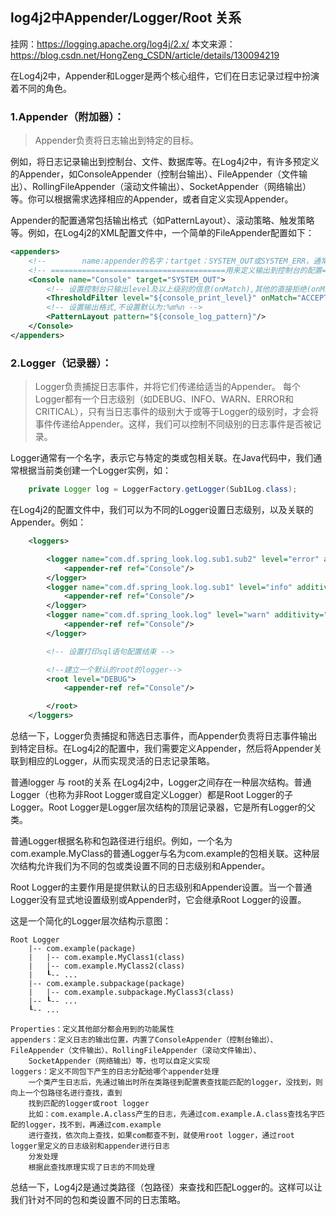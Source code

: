 ## log4j2中Appender/Logger/Root 关系
挂网：https://logging.apache.org/log4j/2.x/
本文来源：https://blog.csdn.net/HongZeng_CSDN/article/details/130094219

在Log4j2中，Appender和Logger是两个核心组件，它们在日志记录过程中扮演着不同的角色。

### 1.Appender（附加器）：
> Appender负责将日志输出到特定的目标。

例如，将日志记录输出到控制台、文件、数据库等。在Log4j2中，有许多预定义的Appender，如ConsoleAppender（控制台输出）、FileAppender（文件输出）、RollingFileAppender（滚动文件输出）、SocketAppender（网络输出）等。你可以根据需求选择相应的Appender，或者自定义实现Appender。

Appender的配置通常包括输出格式（如PatternLayout）、滚动策略、触发策略等。例如，在Log4j2的XML配置文件中，一个简单的FileAppender配置如下：
```xml
<appenders>
    <!--        name:appender的名字；tartget：SYSTEM_OUT或SYSTEM_ERR，通常设为SYSTEM_OUT；-->
    <!-- =======================================用来定义输出到控制台的配置======================================= -->
    <Console name="Console" target="SYSTEM_OUT">
        <!-- 设置控制台只输出level及以上级别的信息(onMatch),其他的直接拒绝(onMismatch)-->
        <ThresholdFilter level="${console_print_level}" onMatch="ACCEPT" onMismatch="DENY"/>
        <!-- 设置输出格式,不设置默认为:%m%n -->
        <PatternLayout pattern="${console_log_pattern}"/>
    </Console>
</appenders>
```
### 2.Logger（记录器）：
> Logger负责捕捉日志事件，并将它们传递给适当的Appender。
每个Logger都有一个日志级别（如DEBUG、INFO、WARN、ERROR和CRITICAL），只有当日志事件的级别大于或等于Logger的级别时，才会将事件传递给Appender。这样，我们可以控制不同级别的日志事件是否被记录。

Logger通常有一个名字，表示它与特定的类或包相关联。在Java代码中，我们通常根据当前类创建一个Logger实例，如：
```java
    private Logger log = LoggerFactory.getLogger(Sub1Log.class);
```
在Log4j2的配置文件中，我们可以为不同的Logger设置日志级别，以及关联的Appender。例如：
```xml
    <loggers>

        <logger name="com.df.spring_look.log.sub1.sub2" level="error" additivity="false">
            <appender-ref ref="Console"/>
        </logger>
        <logger name="com.df.spring_look.log.sub1" level="info" additivity="false">
            <appender-ref ref="Console"/>
        </logger>
        <logger name="com.df.spring_look.log" level="warn" additivity="false">
            <appender-ref ref="Console"/>
        </logger>

        <!-- 设置打印sql语句配置结束 -->

        <!--建立一个默认的root的logger-->
        <root level="DEBUG">
            <appender-ref ref="Console"/>

        </root>
    </loggers>
```

总结一下，Logger负责捕捉和筛选日志事件，而Appender负责将日志事件输出到特定目标。在Log4j2的配置中，我们需要定义Appender，然后将Appender关联到相应的Logger，从而实现灵活的日志记录策略。

普通logger 与 root的关系
在Log4j2中，Logger之间存在一种层次结构。普通Logger（也称为非Root Logger或自定义Logger）都是Root Logger的子Logger。Root Logger是Logger层次结构的顶层记录器，它是所有Logger的父类。

普通Logger根据名称和包路径进行组织。例如，一个名为com.example.MyClass的普通Logger与名为com.example的包相关联。这种层次结构允许我们为不同的包或类设置不同的日志级别和Appender。

Root Logger的主要作用是提供默认的日志级别和Appender设置。当一个普通Logger没有显式地设置级别或Appender时，它会继承Root Logger的设置。

这是一个简化的Logger层次结构示意图：
```
Root Logger
    |-- com.example(package)
    |   |-- com.example.MyClass1(class)
    |   |-- com.example.MyClass2(class)
    |   ┖-- ...
    |-- com.example.subpackage(package)
    |   |-- com.example.subpackage.MyClass3(class)
    |-- ┖-- ...
    ┖-- ...
```
    Properties：定义其他部分都会用到的功能属性
    appenders：定义日志的输出位置，内置了ConsoleAppender（控制台输出）、FileAppender（文件输出）、RollingFileAppender（滚动文件输出）、
        SocketAppender（网络输出）等，也可以自定义实现
    loggers：定义不同包下产生的日志分配给哪个appender处理
        一个类产生日志后，先通过输出时所在类路径到配置表查找能匹配的logger，没找到，则向上一个包路径名进行查找，直到
        找到匹配的logger或root logger
        比如：com.example.A.class产生的日志，先通过com.example.A.class查找名字匹配的logger，找不到，再通过com.example
        进行查找，依次向上查找，如果com都查不到，就使用root logger，通过root logger里定义的日志级别和appender进行日志
        分发处理
        根据此查找原理实现了日志的不同处理

总结一下，Log4j2是通过类路径（包路径）来查找和匹配Logger的。这样可以让我们针对不同的包和类设置不同的日志策略。
